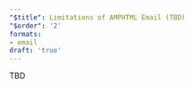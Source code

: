 ```yaml
---
"$title": Limitations of AMPHTML Email (TBD)
"$order": '2'
formats:
- email
draft: 'true'
---
```


TBD
